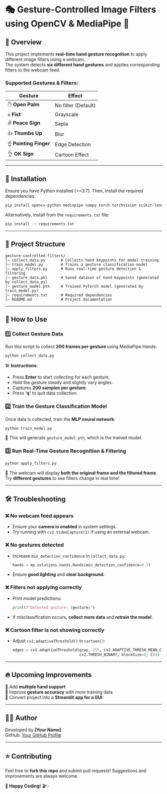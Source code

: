 # 🎭 Gesture-Controlled Image Filters using OpenCV & MediaPipe 🎨

## 📌 Overview
This project implements **real-time hand gesture recognition** to apply different image filters using a webcam.  
The system detects **six different hand gestures** and applies corresponding filters to the webcam feed.

### **Supported Gestures & Filters:**
| Gesture | Effect |
|---------|--------|
| ✋ **Open Palm** | No filter (Default) |
| ✊ **Fist** | Grayscale |
| ✌️ **Peace Sign** | Sepia |
| 👍 **Thumbs Up** | Blur |
| ☝️ **Pointing Finger** | Edge Detection |
| 👌 **OK Sign** | Cartoon Effect |

---

## 🔧 **Installation**
Ensure you have Python installed (>=3.7). Then, install the required dependencies:

```bash
pip install opencv-python mediapipe numpy torch torchvision scikit-learn pickle-mixin
```

Alternatively, install from the `requirements.txt` file:

```bash
pip install -r requirements.txt
```

---

## 🚀 **Project Structure**
```plaintext
gesture-controlled-filters/
│— collect_data.py       # Collects hand keypoints for model training
│— train_model.py        # Trains a gesture classification model
│— apply_filters.py      # Runs real-time gesture detection & filtering
│— gesture_data.pkl      # Saved dataset of hand keypoints (generated by collect_data.py)
│— gesture_model.pth     # Trained PyTorch model (generated by train_model.py)
│— requirements.txt      # Required dependencies
│— README.md             # Project documentation
```

---

## 🎥 **How to Use**
### 1️⃣ **Collect Gesture Data**
Run this script to collect **200 frames per gesture** using MediaPipe Hands:

```bash
python collect_data.py
```
🛠 **Instructions:**
- Press **Enter** to start collecting for each gesture.
- Hold the gesture steady and slightly vary angles.
- Captures **200 samples per gesture**.
- Press **'q'** to quit data collection.

### 2️⃣ **Train the Gesture Classification Model**
Once data is collected, train the **MLP neural network**:

```bash
python train_model.py
```
💪 This will generate `gesture_model.pth`, which is the trained model.

### 3️⃣ **Run Real-Time Gesture Recognition & Filtering**
```bash
python apply_filters.py
```
👀 The webcam will display **both the original frame and the filtered frame**.  
Try **different gestures** to see filters change in real time!

---

## 🛠 **Troubleshooting**
### ❌ **No webcam feed appears**
- Ensure your **camera is enabled** in system settings.
- Try running with `cv2.VideoCapture(1)` if using an external webcam.

### ❌ **No gestures detected**
- Increase `min_detection_confidence` in `collect_data.py`:
  ```python
  hands = mp.solutions.hands.Hands(min_detection_confidence=0.3)
  ```
- Ensure **good lighting** and **clear background**.

### ❌ **Filters not applying correctly**
- Print model predictions:
  ```python
  print(f"Detected gesture: {gesture}")
  ```
- If misclassification occurs, **collect more data** and **retrain the model**.

### ❌ **Cartoon filter is not showing correctly**
- Adjust `cv2.adaptiveThreshold()` in `cartoon()`:
  ```python
  edges = cv2.adaptiveThreshold(gray, 255, cv2.ADAPTIVE_THRESH_MEAN_C,
                                cv2.THRESH_BINARY, blockSize=9, C=9)
  ```

---

## 🔥 **Upcoming Improvements**
🔹 Add **multiple hand support**  
🔹 Improve **gesture accuracy** with more training data  
🔹 Convert project into a **Streamlit app for a GUI**  

---

## 👨‍💻 **Author**
Developed by **[Your Name]**  
GitHub: [Your GitHub Profile](https://github.com/YourGitHubUsername)  

---

## ⭐ **Contributing**
Feel free to **fork this repo** and submit pull requests! Suggestions and improvements are always welcome.  

🚀 **Happy Coding!** 🎬✨


